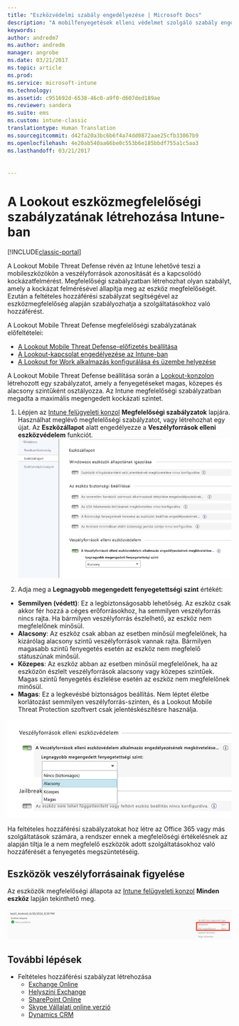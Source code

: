 ```yaml
---
title: "Eszközvédelmi szabály engedélyezése | Microsoft Docs"
description: "A mobilfenyegetések elleni védelmet szolgáló szabály engedélyezése az eszköz megfelelőségi szabályzatában."
keywords: 
author: andredm7
ms.author: andredm
manager: angrobe
ms.date: 03/21/2017
ms.topic: article
ms.prod: 
ms.service: microsoft-intune
ms.technology: 
ms.assetid: c951692d-6538-46c0-a9f0-d607ded189ae
ms.reviewer: sandera
ms.suite: ems
ms.custom: intune-classic
translationtype: Human Translation
ms.sourcegitcommit: d42fa20a3bc6b6f4a74dd0872aae25cfb33067b9
ms.openlocfilehash: 4e20ab540aa66be0c553b6e185bbdf755a1c5aa3
ms.lasthandoff: 03/21/2017


---
```


# <a name="create-lookout-device-compliance-policy-in-intune"></a>A Lookout eszközmegfelelőségi szabályzatának létrehozása Intune-ban

[!INCLUDE[classic-portal](../includes/classic-portal.md)]

A Lookout Mobile Threat Defense révén az Intune lehetővé teszi a mobileszközökön a veszélyforrások azonosítását és a kapcsolódó kockázatfelmérést. Megfelelőségi szabályzatban létrehozhat olyan szabályt, amely a kockázat felmérésével állapítja meg az eszköz megfelelőségét. Ezután a feltételes hozzáférési szabályzat segítségével az eszközmegfelelőség alapján szabályozhatja a szolgáltatásokhoz való hozzáférést.

A Lookout Mobile Threat Defense megfelelőségi szabályzatának előfeltételei:

- [A Lookout Mobile Threat Defense-előfizetés beállítása](set-up-your-subscription-with-lookout-mtp.md)
- [A Lookout-kapcsolat engedélyezése az Intune-ban](enable-lookout-mtp-connection-in-intune.md)
- [A Lookout for Work alkalmazás konfigurálása és üzembe helyezése](configure-and-deploy-lookout-for-work-apps.md)

A Lookout Mobile Threat Defense beállítása során a [Lookout-konzolon](https://aad.lookout.com) létrehozott egy szabályzatot, amely a fenyegetéseket magas, közepes és alacsony szintűként osztályozza. Az Intune megfelelőségi szabályzatban megadta a maximális megengedett kockázati szintet.

1. Lépjen az [Intune felügyeleti konzol](https://manage.microsoft.com) **Megfelelőségi szabályzatok** lapjára. Használhat meglévő megfelelőségi szabályzatot, vagy létrehozhat egy újat. Az **Eszközállapot** alatt engedélyezze a **Veszélyforrások elleni eszközvédelem** funkciót.
  ![képernyőfelvétel az eszközvédelmi szabály beállításáról](../media/mtp/mtp-compliance-policy-rule.png)

2. Adja meg a **Legnagyobb megengedett fenyegetettségi szint** értékét:
  * **Semmilyen (védett)**: Ez a legbiztonságosabb lehetőség.  Az eszköz csak akkor fér hozzá a céges erőforrásokhoz, ha semmilyen veszélyforrás nincs rajta.  Ha bármilyen veszélyforrás észlelhető, az eszköz nem megfelelőnek minősül.  
  * **Alacsony**: Az eszköz csak abban az esetben minősül megfelelőnek, ha kizárólag alacsony szintű veszélyforrások vannak rajta. Bármilyen magasabb szintű fenyegetés esetén az eszköz nem megfelelő státuszúnak minősül.
  * **Közepes**: Az eszköz abban az esetben minősül megfelelőnek, ha az eszközön észlelt veszélyforrások alacsony vagy közepes szintűek. Magas szintű fenyegetés észlelése esetén az eszköz nem megfelelőnek minősül.
  * **Magas**: Ez a legkevésbé biztonságos beállítás. Nem léptet életbe korlátozást semmilyen veszélyforrás-szinten, és a Lookout Mobile Threat Protection szoftvert csak jelentéskészítésre használja.

![képernyőkép az eszközvédelmi szabály beállításának kockázatiszint-beállításáról](../media/mtp/mtp-compliance-policy-setting.png)

Ha feltételes hozzáférési szabályzatokat hoz létre az Office 365 vagy más szolgáltatások számára, a rendszer ennek a megfelelőségi értékelésnek az alapján tiltja le a nem megfelelő eszközök adott szolgáltatásokhoz való hozzáférését a fenyegetés megszüntetéséig.

## <a name="monitor-device-threats"></a>Eszközök veszélyforrásainak figyelése
Az eszközök megfelelőségi állapota az [Intune felügyeleti konzol](https://manage.microsoft.com) **Minden eszköz** lapján tekinthető meg.

![képernyőfelvétel az eszköz megfelelőségi állapotáról az Intune felügyeleti konzol Eszközök lapján](../media/mtp/mtp-device-status-intune-console.png)

## <a name="next-steps"></a>További lépések
* Feltételes hozzáférési szabályzat létrehozása
  * [Exchange Online](restrict-access-to-exchange-online-with-microsoft-intune.md)
  * [Helyszíni Exchange](restrict-access-to-exchange-onpremises-with-microsoft-intune.md)
  * [SharePoint Online](restrict-access-to-sharepoint-online-with-microsoft-intune.md)
  * [Skype Vállalati online verzió](restrict-access-to-skype-for-business-online-with-microsoft-intune.md)
  * [Dynamics CRM](restrict-access-to-dynamics-crm-online-with-microsoft-intune.md)

